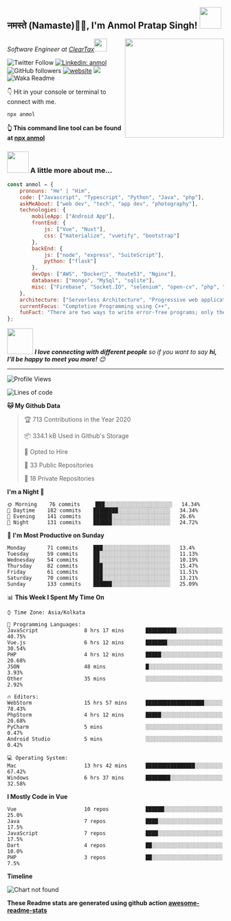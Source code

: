 <h2>नमस्ते (Namaste)🙏🏻, I'm Anmol Pratap Singh! <img src="https://media.giphy.com/media/12oufCB0MyZ1Go/giphy.gif" width="50"></h2>
<img align='right' src="https://media.giphy.com/media/M9gbBd9nbDrOTu1Mqx/giphy.gif" width="230">
<p><em>Software Engineer at <a href="http://www.cleartax.in">ClearTax</a><img src="https://media.giphy.com/media/WUlplcMpOCEmTGBtBW/giphy.gif" width="30"> 
</em></p>

![Twitter Follow](https://img.shields.io/twitter/follow/misteranmol?label=Follow)
[![Linkedin: anmol](https://img.shields.io/badge/-anmol-blue?style=flat-square&logo=Linkedin&logoColor=white&link=https://www.linkedin.com/in/anmol-p-singh/)](https://www.linkedin.com/in/anmol-p-singh/)
![GitHub followers](https://img.shields.io/github/followers/anmol098?label=Follow&style=social)
[![website](https://img.shields.io/badge/Website-46a2f1.svg?&style=flat-square&logo=Google-Chrome&logoColor=white&link=https://anmolsingh.me/)](https://anmolsingh.me/)
![](https://visitor-badge.glitch.me/badge?page_id=anmol098.anmol098)
![Waka Readme](https://github.com/anmol098/anmol098/workflows/Waka%20Readme/badge.svg)

👇 Hit in your console or terminal to connect with me.

```bash
npx anmol
```
**👆 This command line tool can be found at [npx anmol](https://github.com/anmol098/npx_card)**

### <img src="https://media.giphy.com/media/VgCDAzcKvsR6OM0uWg/giphy.gif" width="50"> A little more about me...  

```javascript
const anmol = {
    pronouns: "He" | "Him",
    code: ["Javascript", "Typescript", "Python", "Java", "php"],
    askMeAbout: ["web dev", "tech", "app dev", "photography"],
    technologies: {
        mobileApp: ["Android App"],
        frontEnd: {
            js: ["Vue", "Nuxt"],
            css: ["materialize", "vuetify", "bootstrap"]
        },
        backEnd: {
            js: ["node", "express", "SuiteScript"],
            python: ["flask"]
        },
        devOps: ["AWS", "Docker🐳", "Route53", "Nginx"],
        databases: ["mongo", "MySql", "sqlite"],
        misc: ["Firebase", "Socket.IO", "selenium", "open-cv", "php", "SuiteApp"]
    },
    architecture: ["Serverless Architecture", "Progressive web applications", "Single page applications"],
    currentFocus: "Comptetive Programming using C++",
    funFact: "There are two ways to write error-free programs; only the third one works"
};
```

<img src="https://media.giphy.com/media/LnQjpWaON8nhr21vNW/giphy.gif" width="60"> <em><b>I love connecting with different people</b> so if you want to say <b>hi, I'll be happy to meet you more!</b> 😊</em>

---
<!--START_SECTION:waka-->
![Profile Views](http://img.shields.io/badge/Profile%20Views-796-blue)

![Lines of code](https://img.shields.io/badge/From%20Hello%20World%20I%27ve%20Written-788%20lines%20of%20code-blue)

**🐱 My Github Data** 

> 🏆 713 Contributions in the Year 2020
 > 
> 📦 334.1 kB Used in Github's Storage 
 > 
> 💼 Opted to Hire
 > 
> 📜 33 Public Repositories 
 > 
> 🔑 18 Private Repositories  
 > 
**I'm a Night 🦉** 

```text
🌞 Morning    76 commits     ███░░░░░░░░░░░░░░░░░░░░░░   14.34% 
🌆 Daytime    182 commits    ████████░░░░░░░░░░░░░░░░░   34.34% 
🌃 Evening    141 commits    ██████░░░░░░░░░░░░░░░░░░░   26.6% 
🌙 Night      131 commits    ██████░░░░░░░░░░░░░░░░░░░   24.72%

```
📅 **I'm Most Productive on Sunday** 

```text
Monday       71 commits     ███░░░░░░░░░░░░░░░░░░░░░░   13.4% 
Tuesday      59 commits     ██░░░░░░░░░░░░░░░░░░░░░░░   11.13% 
Wednesday    54 commits     ██░░░░░░░░░░░░░░░░░░░░░░░   10.19% 
Thursday     82 commits     ███░░░░░░░░░░░░░░░░░░░░░░   15.47% 
Friday       61 commits     ███░░░░░░░░░░░░░░░░░░░░░░   11.51% 
Saturday     70 commits     ███░░░░░░░░░░░░░░░░░░░░░░   13.21% 
Sunday       133 commits    ██████░░░░░░░░░░░░░░░░░░░   25.09%

```


📊 **This Week I Spent My Time On** 

```text
⌚︎ Time Zone: Asia/Kolkata

💬 Programming Languages: 
JavaScript               8 hrs 17 mins       ██████████░░░░░░░░░░░░░░░   40.75% 
Vue.js                   6 hrs 12 mins       ███████░░░░░░░░░░░░░░░░░░   30.54% 
PHP                      4 hrs 12 mins       █████░░░░░░░░░░░░░░░░░░░░   20.68% 
JSON                     48 mins             █░░░░░░░░░░░░░░░░░░░░░░░░   3.93% 
Other                    35 mins             ░░░░░░░░░░░░░░░░░░░░░░░░░   2.92%

🔥 Editors: 
WebStorm                 15 hrs 57 mins      ███████████████████░░░░░░   78.43% 
PhpStorm                 4 hrs 12 mins       █████░░░░░░░░░░░░░░░░░░░░   20.68% 
PyCharm                  5 mins              ░░░░░░░░░░░░░░░░░░░░░░░░░   0.47% 
Android Studio           5 mins              ░░░░░░░░░░░░░░░░░░░░░░░░░   0.42%

💻 Operating System: 
Mac                      13 hrs 42 mins      ████████████████░░░░░░░░░   67.42% 
Windows                  6 hrs 37 mins       ████████░░░░░░░░░░░░░░░░░   32.58%

```

**I Mostly Code in Vue** 

```text
Vue                      10 repos            ██████░░░░░░░░░░░░░░░░░░░   25.0% 
Java                     7 repos             ████░░░░░░░░░░░░░░░░░░░░░   17.5% 
JavaScript               7 repos             ████░░░░░░░░░░░░░░░░░░░░░   17.5% 
Dart                     4 repos             ██░░░░░░░░░░░░░░░░░░░░░░░   10.0% 
PHP                      3 repos             ██░░░░░░░░░░░░░░░░░░░░░░░   7.5%

```


**Timeline**

![Chart not found](https://raw.githubusercontent.com/anmol098/anmol098/master/charts/bar_graph.png) 


<!--END_SECTION:waka-->

**These Readme stats are generated using github action [awesome-readme-stats](https://github.com/anmol098/waka-readme-stats)**
